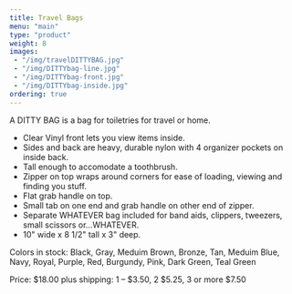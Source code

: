```yaml
---
title: Travel Bags
menu: "main"
type: "product"
weight: 8
images:
 - "/img/travelDITTYBAG.jpg"
 - "/img/DITTYbag-line.jpg"
 - "/img/DITTYbag-front.jpg"
 - "/img/DITTYbag-inside.jpg"
ordering: true
---
```


A DITTY BAG is a bag for toiletries for travel or home.  


  * Clear Vinyl front lets you view items inside. 
  * Sides and back are heavy, durable nylon with 4 organizer pockets on inside back.
  * Tall enough to accomodate a toothbrush.
  * Zipper on top wraps around corners for ease of loading, viewing and finding you stuff. 
  * Flat grab handle on top.
  * Small tab on one end and grab handle on other end of zipper.
  * Separate WHATEVER bag included for band aids, clippers, tweezers, small scissors or...WHATEVER.
  * 10" wide x 8 1/2" tall x 3" deep.
  

Colors in stock:  Black, Gray, Meduim Brown, Bronze, Tan, Meduim Blue, Navy, Royal, Purple, Red, Burgundy, Pink, Dark Green, Teal Green 

Price: $18.00 plus shipping: 1 – $3.50, 2 $5.25, 3 or more $7.50
